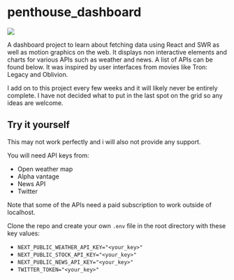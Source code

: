 # penthouse_dashboard

![](https://media.giphy.com/media/oGkyQ8R8Nqiy1SfaWS/giphy.gif)

A dashboard project to learn about fetching data using React and SWR as well as motion graphics on the web. It displays non interactive elements and charts for various APIs such as weather and news. A list of APIs can be found below. It was inspired by user interfaces from movies like Tron: Legacy and Oblivion.

I add on to this project every few weeks and it will likely never be entirely complete. I have not decided what to put in the last spot on the grid so any ideas are welcome.

## Try it yourself
This may not work perfectly and i will also not provide any support.

You will need API keys from:
- Open weather map
- Alpha vantage
- News API
- Twitter

Note that some of the APIs need a paid subscription to work outside of localhost.

Clone the repo and create your own `.env` file in the root directory with these key values:

- `NEXT_PUBLIC_WEATHER_API_KEY="<your_key>"`
- `NEXT_PUBLIC_STOCK_API_KEY="<your_key>"`
- `NEXT_PUBLIC_NEWS_API_KEY="<your_key>"`
- `TWITTER_TOKEN="<your_key>"`
